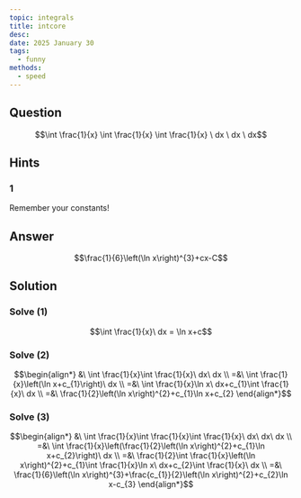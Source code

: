 ```yaml
---
topic: integrals
title: intcore
desc: 
date: 2025 January 30
tags:
  - funny
methods:
  - speed
---
```



## Question
```math
\int
  \frac{1}{x}
  \int
    \frac{1}{x}
      \int
        \frac{1}{x}
      \ dx
  \ dx
\ dx
```


## Hints

### 1
Remember your constants!


## Answer
```math
\frac{1}{6}\left(\ln x\right)^{3}+cx-C
```


## Solution

### Solve (1)
```math
\int \frac{1}{x}\ dx = \ln x+c
```

### Solve (2)
```math
\begin{align*}
  &\ \int \frac{1}{x}\int \frac{1}{x}\ dx\ dx
  \\ =&\ \int \frac{1}{x}\left(\ln x+c_{1}\right)\ dx
  \\ =&\ \int \frac{1}{x}\ln x\ dx+c_{1}\int \frac{1}{x}\ dx
  \\ =&\ \frac{1}{2}\left(\ln x\right)^{2}+c_{1}\ln x+c_{2}
\end{align*}
```

### Solve (3)
```math
\begin{align*}
  &\ \int \frac{1}{x}\int \frac{1}{x}\int \frac{1}{x}\ dx\ dx\ dx
  \\ =&\ \int \frac{1}{x}\left(\frac{1}{2}\left(\ln x\right)^{2}+c_{1}\ln x+c_{2}\right)\ dx
  \\ =&\ \frac{1}{2}\int \frac{1}{x}\left(\ln x\right)^{2}+c_{1}\int \frac{1}{x}\ln x\ dx+c_{2}\int \frac{1}{x}\ dx
  \\ =&\ \frac{1}{6}\left(\ln x\right)^{3}+\frac{c_{1}}{2}\left(\ln x\right)^{2}+c_{2}\ln x-c_{3}
\end{align*}
```

